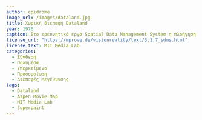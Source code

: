 ```yaml
---
author: epidrome
image_url: /images/dataland.jpg
title: Χωρική διεπαφή Dataland 
year: 1976
caption: Στο ερευνητικό έργο Spatial Data Management System η πλοήγηση σε πολυμεσική πληροφορία μπορεί να γίνει με μια μεταφορά που βασίζεται στην πλοήγηση στο φυσικό περιβάλλον με την προσθήκη της δυνατότητας μεγέθυνσης και μιας ιεαραρχικής οργάνωσης των δεδομένων. Ο χρήστης πλοηγείται με τα ενσωματωμένα σε μια καρέκλα χειριστήρια και χρησιμοποιεί συμπληρωματικές οθόνες, οι οποίες μπορούν να μεγενθύνουν και να εφαρμόσουν εργαλεία πάνω στα πολυμεσικά δεδομένα.
license_url: "https://mprove.de/visionreality/text/3.1.7_sdms.html"
license_text: MIT Media Lab
categories:
  - Σύνθεση
  - Πολυμέσα
  - Υπερκείμενο
  - Προσομοίωση
  - Διεπαφές Μεγέθυνσης
tags:
  - Dataland
  - Aspen Movie Map
  - MIT Media Lab
  - Superpaint
---
```

